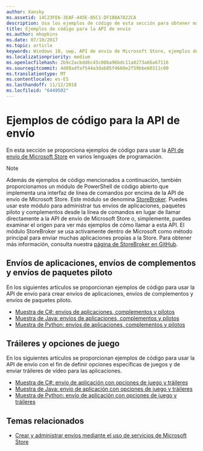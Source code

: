 ```yaml
---
author: Xansky
ms.assetid: 14C23FE6-3EAF-445E-85C1-DF188A7822CA
description: Usa los ejemplos de código de esta sección para obtener más información sobre cómo usar la API de envío de Microsoft Store.
title: Ejemplos de código para la API de envío
ms.author: mhopkins
ms.date: 07/10/2017
ms.topic: article
keywords: Windows 10, uwp, API de envío de Microsoft Store, ejemplos de código
ms.localizationpriority: medium
ms.openlocfilehash: 2b9c2acbdd6c45c00ba96bdc11a8273a66a67116
ms.sourcegitcommit: 4d88adfaf544a3dab05f4660e2f59bbe60311c00
ms.translationtype: MT
ms.contentlocale: es-ES
ms.lasthandoff: 11/12/2018
ms.locfileid: "6449502"
---
```

# <a name="code-examples-for-the-submission-api"></a>Ejemplos de código para la API de envío

En esta sección se proporciona ejemplos de código para usar la [API de envío de Microsoft Store](create-and-manage-submissions-using-windows-store-services.md) en varios lenguajes de programación.

> [!NOTE]
> Además de ejemplos de código mencionados a continuación, también proporcionamos un módulo de PowerShell de código abierto que implementa una interfaz de línea de comandos por encima de la API de envío de Microsoft Store. Este módulo se denomina [StoreBroker](https://aka.ms/storebroker). Puedes usar este módulo para administrar tus envíos de aplicaciones, paquetes piloto y complementos desde la línea de comandos en lugar de llamar directamente a la API de envío de Microsoft Store o, simplemente, puedes examinar el origen para ver más ejemplos de cómo llamar a esta API. El módulo StoreBroker se usa activamente dentro de Microsoft como método principal para enviar muchas aplicaciones propias a la Store. Para obtener más información, consulta nuestra [página de StoreBroker en GitHub](https://aka.ms/storebroker).

## <a name="app-submissions-add-on-submissions-and-package-flight-submissions"></a>Envíos de aplicaciones, envíos de complementos y envíos de paquetes piloto

En los siguientes artículos se proporcionan ejemplos de código para usar la API de envío para crear envíos de aplicaciones, envíos de complementos y envíos de paquetes piloto.

* [Muestra de C#: envíos de aplicaciones, complementos y pilotos](csharp-code-examples-for-the-windows-store-submission-api.md)
* [Muestra de Java: envíos de aplicaciones, complementos y pilotos](java-code-examples-for-the-windows-store-submission-api.md)
* [Muestra de Python: envíos de aplicaciones, complementos y pilotos](python-code-examples-for-the-windows-store-submission-api.md)

## <a name="game-options-and-trailers"></a>Tráileres y opciones de juego

En los siguientes artículos se proporcionan ejemplos de código para usar la API de envío con el fin de definir opciones específicas de juegos y de enviar tráileres de vídeo para las aplicaciones.

* [Muestra de C#: envío de aplicación con opciones de juego y tráileres](csharp-code-examples-for-submissions-game-options-and-trailers.md)
* [Muestra de Java: envío de aplicación con opciones de juego y tráileres](java-code-examples-for-submissions-game-options-and-trailers.md)
* [Muestra de Python: envío de aplicación con opciones de juego y tráileres](python-code-examples-for-submissions-game-options-and-trailers.md)

## <a name="related-topics"></a>Temas relacionados

* [Crear y administrar envíos mediante el uso de servicios de Microsoft Store](create-and-manage-submissions-using-windows-store-services.md)
